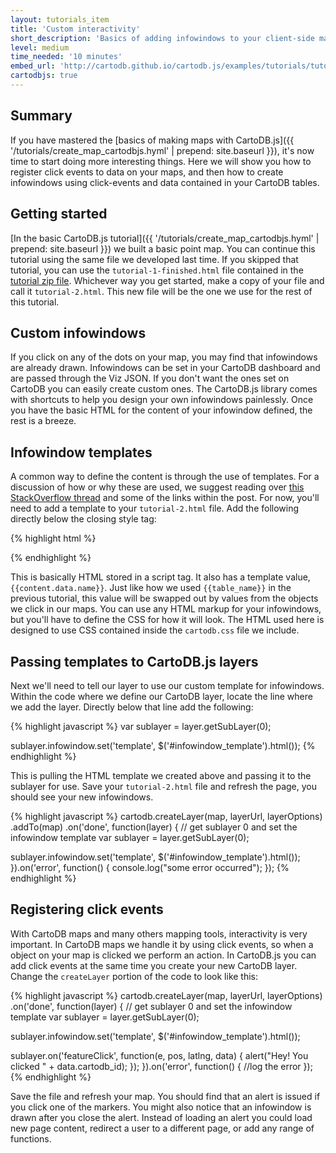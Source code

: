 ```yaml
---
layout: tutorials_item
title: 'Custom interactivity'
short_description: 'Basics of adding infowindows to your client-side maps with CartoDB.js'
level: medium
time_needed: '10 minutes'
embed_url: 'http://cartodb.github.io/cartodb.js/examples/tutorials/tutorial-2.html'
cartodbjs: true
---
```


## Summary

If you have mastered the [basics of making maps with CartoDB.js]({{ '/tutorials/create_map_cartodbjs.hyml' | prepend: site.baseurl }}), it's now time to start doing more interesting things. Here we will show you how to register click events to data on your maps, and then how to create infowindows using click-events and data contained in your CartoDB tables.

## Getting started

[In the basic CartoDB.js tutorial]({{ '/tutorials/create_map_cartodbjs.hyml' | prepend: site.baseurl }}) we built a basic point map. You can continue this tutorial using the same file we developed last time. If you skipped that tutorial, you can use the `tutorial-1-finished.html` file contained in the [tutorial zip file](http://cartodb.s3.amazonaws.com/static/tutorial_files/cartodbjs_tutorial_create_map.zip). Whichever way you get started, make a copy of your file and call it `tutorial-2.html`. This new file will be the one we use for the rest of this tutorial.

## Custom infowindows

If you click on any of the dots on your map, you may find that infowindows are already drawn. Infowindows can be set in your CartoDB dashboard and are passed through the Viz JSON. If you don't want the ones set on CartoDB you can easily create custom ones. The CartoDB.js library comes with shortcuts to help you design your own infowindows painlessly. Once you have the basic HTML for the content of your infowindow defined, the rest is a breeze.

## Infowindow templates

A common way to define the content is through the use of templates. For a discussion of how or why these are used, we suggest reading over [this StackOverflow thread](http://stackoverflow.com/questions/4912586/explanation-of-script-type-text-template-script) and some of the links within the post. For now, you'll need to add a template to your `tutorial-2.html` file. Add the following directly below the closing style tag:

{% highlight html %}
<script type="infowindow/html" id="infowindow_template">
  <div class="cartodb-popup">
    <a href="#close" class="cartodb-popup-close-button close">x</a>
     <div class="cartodb-popup-content-wrapper">
       <div class="cartodb-popup-header">
         <img style="width: 100%" src="http://cartodb.com/assets/logos/logos_full_cartodb_light-5ef5e4ff558f4f8d178ab2c8faa231c1.png"></src>
       </div>
       <div class="cartodb-popup-content">
         <!-- content.data contains the field info -->
         <h4>City: </h4>
         <p>{{content.data.name}}</p>
       </div>
     </div>
     <div class="cartodb-popup-tip-container"></div>
  </div>
</script>
{% endhighlight %}

This is basically HTML stored in a script tag. It also has a template value, `{{content.data.name}}`. Just like how we used `{{table_name}}` in the previous tutorial, this value will be swapped out by values from the objects we click in our maps. You can use any HTML markup for your infowindows, but you'll have to define the CSS for how it will look. The HTML used here is designed to use CSS contained inside the `cartodb.css` file we include.

## Passing templates to CartoDB.js layers

Next we'll need to tell our layer to use our custom template for infowindows. Within the code where we define our CartoDB layer, locate the line where we add the layer. Directly below that line add the following:

{% highlight javascript %}
var sublayer = layer.getSubLayer(0);

sublayer.infowindow.set('template', $('#infowindow_template').html());
{% endhighlight %}

This is pulling the HTML template we created above and passing it to the sublayer for use. Save your `tutorial-2.html` file and refresh the page, you should see your new infowindows.

{% highlight javascript %}
cartodb.createLayer(map, layerUrl, layerOptions)
.addTo(map)
.on('done', function(layer) {
  // get sublayer 0 and set the infowindow template
  var sublayer = layer.getSubLayer(0);

  sublayer.infowindow.set('template', $('#infowindow_template').html());
}).on('error', function() {
  console.log("some error occurred");
});
{% endhighlight %}

## Registering click events

With CartoDB maps and many others mapping tools, interactivity is very important. In CartoDB maps we handle it by using click events, so when a object on your map is clicked we perform an action. In CartoDB.js you can add click events at the same time you create your new CartoDB layer. Change the `createLayer` portion of the code to look like this:

{% highlight javascript %}
cartodb.createLayer(map, layerUrl, layerOptions)
  .on('done', function(layer) {
  // get sublayer 0 and set the infowindow template
  var sublayer = layer.getSubLayer(0);

  sublayer.infowindow.set('template', $('#infowindow_template').html());

  sublayer.on('featureClick', function(e, pos, latlng, data) {
    alert("Hey! You clicked " + data.cartodb_id);
  });
}).on('error', function() {
  //log the error
});
{% endhighlight %}

Save the file and refresh your map. You should find that an alert is issued if you click one of the markers. You might also notice that an infowindow is drawn after you close the alert. Instead of loading an alert you could load new page content, redirect a user to a different page, or add any range of functions.
